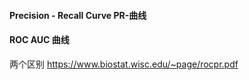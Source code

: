 #### Precision - Recall Curve PR-曲线

#### ROC AUC 曲线
两个区别
https://www.biostat.wisc.edu/~page/rocpr.pdf